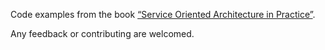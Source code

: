 Code examples from the book [“Service Oriented Architecture in Practice”](http://ukrmap.su/en-ruby).

Any feedback or contributing are welcomed.
